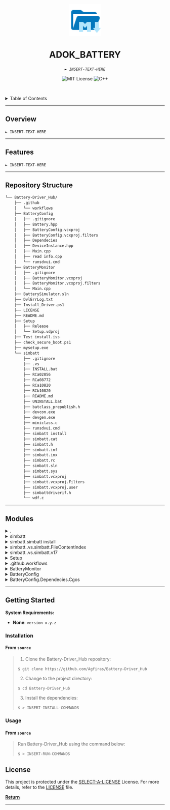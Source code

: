 <p align="center">
  <img src="https://raw.githubusercontent.com/PKief/vscode-material-icon-theme/ec559a9f6bfd399b82bb44393651661b08aaf7ba/icons/folder-markdown-open.svg" width="100" alt="project-logo">
</p>
<p align="center">
    <h1 align="center">ADOK_BATTERY</h1>
</p>
<p align="center">
    <em><code>► INSERT-TEXT-HERE</code></em>
</p>
<p align="center">
	<img src="https://img.shields.io/github/license/Agfiras/Battery-Driver_Hub?style=default&logo=opensourceinitiative&logoColor=white&color=0080ff" alt="MIT License">
	<img src="https://img.shields.io/github/languages/top/Agfiras/Battery-Driver_Hub?style=default&color=0080ff" alt="C++">
<p>
<p align="center">
	<!-- default option, no dependency badges. -->
</p>

<br><!-- TABLE OF CONTENTS -->
<details>
  <summary>Table of Contents</summary><br>

- [ Overview](#-overview)
- [ Features](#-features)
- [ Repository Structure](#-repository-structure)
- [ Modules](#-modules)
- [ Getting Started](#-getting-started)
  - [ Installation](#-installation)
  - [ Usage](#-usage)
- [ Contributing](#-contributing)
- [ License](#-license)
</details>
<hr>

##  Overview

<code>► INSERT-TEXT-HERE</code>

---

##  Features

<code>► INSERT-TEXT-HERE</code>

---

##  Repository Structure

```sh
└── Battery-Driver_Hub/
    ├── .github
    │   └── workflows
    ├── BatteryConfig
    │   ├── .gitignore
    │   ├── Battery.hpp
    │   ├── BatteryConfig.vcxproj
    │   ├── BatteryConfig.vcxproj.filters
    │   ├── Dependecies
    │   ├── DeviceInstance.hpp
    │   ├── Main.cpp
    │   ├── read info.cpp
    │   └── runsdvui.cmd
    ├── BatteryMonitor
    │   ├── .gitignore
    │   ├── BatteryMonitor.vcxproj
    │   ├── BatteryMonitor.vcxproj.filters
    │   └── Main.cpp
    ├── BatterySimulator.sln
    ├── DvlErrLog.txt
    ├── Install_Driver.ps1
    ├── LICENSE
    ├── README.md
    ├── Setup
    │   ├── Release
    │   └── Setup.vdproj
    ├── Test install.iss
    ├── check_secure_boot.ps1
    ├── mysetup.exe
    └── simbatt
        ├── .gitignore
        ├── .vs
        ├── INSTALL.bat
        ├── RCa02856
        ├── RCa08772
        ├── RCa10820
        ├── RCb10820
        ├── README.md
        ├── UNINSTALL.bat
        ├── batclass_prepublish.h
        ├── devcon.exe
        ├── devgen.exe
        ├── miniclass.c
        ├── runsdvui.cmd
        ├── simbatt install
        ├── simbatt.cat
        ├── simbatt.h
        ├── simbatt.inf
        ├── simbatt.inx
        ├── simbatt.rc
        ├── simbatt.sln
        ├── simbatt.sys
        ├── simbatt.vcxproj
        ├── simbatt.vcxproj.Filters
        ├── simbatt.vcxproj.user
        ├── simbattdriverif.h
        └── wdf.c
```

---

##  Modules

<details closed><summary>.</summary>

| File                                                                                                     | Summary                         |
| ---                                                                                                      | ---                             |
| [Install_Driver.ps1](https://github.com/Agfiras/Battery-Driver_Hub/blob/master/Install_Driver.ps1)       | <code>► INSERT-TEXT-HERE</code> |
| [BatterySimulator.sln](https://github.com/Agfiras/Battery-Driver_Hub/blob/master/BatterySimulator.sln)   | <code>► INSERT-TEXT-HERE</code> |
| [Test install.iss](https://github.com/Agfiras/Battery-Driver_Hub/blob/master/Test install.iss)           | <code>► INSERT-TEXT-HERE</code> |
| [DvlErrLog.txt](https://github.com/Agfiras/Battery-Driver_Hub/blob/master/DvlErrLog.txt)                 | <code>► INSERT-TEXT-HERE</code> |
| [check_secure_boot.ps1](https://github.com/Agfiras/Battery-Driver_Hub/blob/master/check_secure_boot.ps1) | <code>► INSERT-TEXT-HERE</code> |

</details>

<details closed><summary>simbatt</summary>

| File                                                                                                                 | Summary                         |
| ---                                                                                                                  | ---                             |
| [runsdvui.cmd](https://github.com/Agfiras/Battery-Driver_Hub/blob/master/simbatt/runsdvui.cmd)                       | <code>► INSERT-TEXT-HERE</code> |
| [UNINSTALL.bat](https://github.com/Agfiras/Battery-Driver_Hub/blob/master/simbatt/UNINSTALL.bat)                     | <code>► INSERT-TEXT-HERE</code> |
| [simbatt.vcxproj.user](https://github.com/Agfiras/Battery-Driver_Hub/blob/master/simbatt/simbatt.vcxproj.user)       | <code>► INSERT-TEXT-HERE</code> |
| [RCa10820](https://github.com/Agfiras/Battery-Driver_Hub/blob/master/simbatt/RCa10820)                               | <code>► INSERT-TEXT-HERE</code> |
| [simbatt.vcxproj](https://github.com/Agfiras/Battery-Driver_Hub/blob/master/simbatt/simbatt.vcxproj)                 | <code>► INSERT-TEXT-HERE</code> |
| [wdf.c](https://github.com/Agfiras/Battery-Driver_Hub/blob/master/simbatt/wdf.c)                                     | <code>► INSERT-TEXT-HERE</code> |
| [miniclass.c](https://github.com/Agfiras/Battery-Driver_Hub/blob/master/simbatt/miniclass.c)                         | <code>► INSERT-TEXT-HERE</code> |
| [simbatt.rc](https://github.com/Agfiras/Battery-Driver_Hub/blob/master/simbatt/simbatt.rc)                           | <code>► INSERT-TEXT-HERE</code> |
| [RCa08772](https://github.com/Agfiras/Battery-Driver_Hub/blob/master/simbatt/RCa08772)                               | <code>► INSERT-TEXT-HERE</code> |
| [simbattdriverif.h](https://github.com/Agfiras/Battery-Driver_Hub/blob/master/simbatt/simbattdriverif.h)             | <code>► INSERT-TEXT-HERE</code> |
| [RCa02856](https://github.com/Agfiras/Battery-Driver_Hub/blob/master/simbatt/RCa02856)                               | <code>► INSERT-TEXT-HERE</code> |
| [INSTALL.bat](https://github.com/Agfiras/Battery-Driver_Hub/blob/master/simbatt/INSTALL.bat)                         | <code>► INSERT-TEXT-HERE</code> |
| [batclass_prepublish.h](https://github.com/Agfiras/Battery-Driver_Hub/blob/master/simbatt/batclass_prepublish.h)     | <code>► INSERT-TEXT-HERE</code> |
| [RCb10820](https://github.com/Agfiras/Battery-Driver_Hub/blob/master/simbatt/RCb10820)                               | <code>► INSERT-TEXT-HERE</code> |
| [simbatt.h](https://github.com/Agfiras/Battery-Driver_Hub/blob/master/simbatt/simbatt.h)                             | <code>► INSERT-TEXT-HERE</code> |
| [simbatt.sln](https://github.com/Agfiras/Battery-Driver_Hub/blob/master/simbatt/simbatt.sln)                         | <code>► INSERT-TEXT-HERE</code> |
| [simbatt.vcxproj.Filters](https://github.com/Agfiras/Battery-Driver_Hub/blob/master/simbatt/simbatt.vcxproj.Filters) | <code>► INSERT-TEXT-HERE</code> |

</details>

<details closed><summary>simbatt.simbatt install</summary>

| File                                                                                                             | Summary                         |
| ---                                                                                                              | ---                             |
| [UNINSTALL.bat](https://github.com/Agfiras/Battery-Driver_Hub/blob/master/simbatt/simbatt install/UNINSTALL.bat) | <code>► INSERT-TEXT-HERE</code> |
| [INSTALL.bat](https://github.com/Agfiras/Battery-Driver_Hub/blob/master/simbatt/simbatt install/INSTALL.bat)     | <code>► INSERT-TEXT-HERE</code> |

</details>

<details closed><summary>simbatt..vs.simbatt.FileContentIndex</summary>

| File                                                                                                                                                                                    | Summary                         |
| ---                                                                                                                                                                                     | ---                             |
| [6dfb14c2-37c9-41ce-b2c8-3cbd71317e69.vsidx](https://github.com/Agfiras/Battery-Driver_Hub/blob/master/simbatt/.vs/simbatt/FileContentIndex/6dfb14c2-37c9-41ce-b2c8-3cbd71317e69.vsidx) | <code>► INSERT-TEXT-HERE</code> |
| [c52e2bed-46ec-4570-89e0-e923563ed33d.vsidx](https://github.com/Agfiras/Battery-Driver_Hub/blob/master/simbatt/.vs/simbatt/FileContentIndex/c52e2bed-46ec-4570-89e0-e923563ed33d.vsidx) | <code>► INSERT-TEXT-HERE</code> |

</details>

<details closed><summary>simbatt..vs.simbatt.v17</summary>

| File                                                                                                                             | Summary                         |
| ---                                                                                                                              | ---                             |
| [DocumentLayout.json](https://github.com/Agfiras/Battery-Driver_Hub/blob/master/simbatt/.vs/simbatt/v17/DocumentLayout.json)     | <code>► INSERT-TEXT-HERE</code> |
| [HierarchyCache.v1.txt](https://github.com/Agfiras/Battery-Driver_Hub/blob/master/simbatt/.vs/simbatt/v17/HierarchyCache.v1.txt) | <code>► INSERT-TEXT-HERE</code> |

</details>

<details closed><summary>Setup</summary>

| File                                                                                         | Summary                         |
| ---                                                                                          | ---                             |
| [Setup.vdproj](https://github.com/Agfiras/Battery-Driver_Hub/blob/master/Setup/Setup.vdproj) | <code>► INSERT-TEXT-HERE</code> |

</details>

<details closed><summary>.github.workflows</summary>

| File                                                                                                   | Summary                         |
| ---                                                                                                    | ---                             |
| [msbuild.yml](https://github.com/Agfiras/Battery-Driver_Hub/blob/master/.github/workflows/msbuild.yml) | <code>► INSERT-TEXT-HERE</code> |

</details>

<details closed><summary>BatteryMonitor</summary>

| File                                                                                                                                      | Summary                         |
| ---                                                                                                                                       | ---                             |
| [BatteryMonitor.vcxproj.filters](https://github.com/Agfiras/Battery-Driver_Hub/blob/master/BatteryMonitor/BatteryMonitor.vcxproj.filters) | <code>► INSERT-TEXT-HERE</code> |
| [BatteryMonitor.vcxproj](https://github.com/Agfiras/Battery-Driver_Hub/blob/master/BatteryMonitor/BatteryMonitor.vcxproj)                 | <code>► INSERT-TEXT-HERE</code> |
| [Main.cpp](https://github.com/Agfiras/Battery-Driver_Hub/blob/master/BatteryMonitor/Main.cpp)                                             | <code>► INSERT-TEXT-HERE</code> |

</details>

<details closed><summary>BatteryConfig</summary>

| File                                                                                                                                   | Summary                         |
| ---                                                                                                                                    | ---                             |
| [Battery.hpp](https://github.com/Agfiras/Battery-Driver_Hub/blob/master/BatteryConfig/Battery.hpp)                                     | <code>► INSERT-TEXT-HERE</code> |
| [BatteryConfig.vcxproj.filters](https://github.com/Agfiras/Battery-Driver_Hub/blob/master/BatteryConfig/BatteryConfig.vcxproj.filters) | <code>► INSERT-TEXT-HERE</code> |
| [runsdvui.cmd](https://github.com/Agfiras/Battery-Driver_Hub/blob/master/BatteryConfig/runsdvui.cmd)                                   | <code>► INSERT-TEXT-HERE</code> |
| [BatteryConfig.vcxproj](https://github.com/Agfiras/Battery-Driver_Hub/blob/master/BatteryConfig/BatteryConfig.vcxproj)                 | <code>► INSERT-TEXT-HERE</code> |
| [DeviceInstance.hpp](https://github.com/Agfiras/Battery-Driver_Hub/blob/master/BatteryConfig/DeviceInstance.hpp)                       | <code>► INSERT-TEXT-HERE</code> |
| [read info.cpp](https://github.com/Agfiras/Battery-Driver_Hub/blob/master/BatteryConfig/read info.cpp)                                 | <code>► INSERT-TEXT-HERE</code> |
| [Main.cpp](https://github.com/Agfiras/Battery-Driver_Hub/blob/master/BatteryConfig/Main.cpp)                                           | <code>► INSERT-TEXT-HERE</code> |

</details>

<details closed><summary>BatteryConfig.Dependecies.Cgos</summary>

| File                                                                                                      | Summary                         |
| ---                                                                                                       | ---                             |
| [Cgos.h](https://github.com/Agfiras/Battery-Driver_Hub/blob/master/BatteryConfig/Dependecies/Cgos/Cgos.h) | <code>► INSERT-TEXT-HERE</code> |

</details>

---

##  Getting Started

**System Requirements:**

* **None**: `version x.y.z`

###  Installation

<h4>From <code>source</code></h4>

> 1. Clone the Battery-Driver_Hub repository:
>
> ```console
> $ git clone https://github.com/Agfiras/Battery-Driver_Hub
> ```
>
> 2. Change to the project directory:
> ```console
> $ cd Battery-Driver_Hub
> ```
>
> 3. Install the dependencies:
> ```console
> $ > INSERT-INSTALL-COMMANDS
> ```

###  Usage

<h4>From <code>source</code></h4>

> Run Battery-Driver_Hub using the command below:
> ```console
> $ > INSERT-RUN-COMMANDS
> ```

##  License

This project is protected under the [SELECT-A-LICENSE](https://choosealicense.com/licenses) License. For more details, refer to the [LICENSE](https://choosealicense.com/licenses/) file.


[**Return**](#-overview)

---


